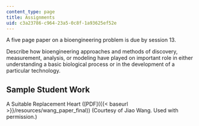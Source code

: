 ```yaml
---
content_type: page
title: Assignments
uid: c3a23786-c964-23a5-0c8f-1a93625ef52e
---
```


A five page paper on a bioengineering problem is due by session 13.

Describe how bioengineering approaches and methods of discovery, measurement, analysis, or modeling have played on important role in either understanding a basic biological process or in the development of a particular technology.

Sample Student Work
-------------------

A Suitable Replacement Heart ([PDF]({{< baseurl >}}/resources/wang_paper_final)) (Courtesy of Jiao Wang. Used with permission.)